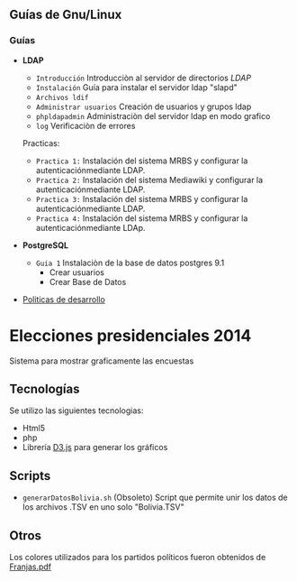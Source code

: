 ## Guías de Gnu/Linux

### Guías

  * **LDAP** 

    * ```Introducción``` Introducciòn al servidor de directorios *LDAP*
    * ```Instalación``` Guía para instalar el servidor ldap "slapd"
    * ```Archivos ldif```
    * ```Administrar usuarios``` Creación de usuarios y grupos ldap
    * ```phpldapadmin``` Administraciòn del servidor ldap en modo grafico
    * ```log``` Verificaciòn de errores
    
    Practicas:
    * ```Practica 1:``` Instalación del sistema MRBS y configurar la autenticaciónmediante LDAP.
    * ```Practica 2:``` Instalación del sistema Mediawiki y configurar la autenticaciónmediante LDAP.
    * ```Practica 3:``` Instalación del sistema MRBS y configurar la autenticaciónmediante LDAP.
    * ```Practica 4:``` Instalación del sistema MRBS y configurar la autenticaciónmediante LDAp.

  * **PostgreSQL**
  
    * ```Guia 1``` Instalaciòn de la base de datos postgres 9.1
      * Crear usuarios
      * Crear Base de Datos
 
 * [Politicas de desarrollo](doc/politicas-desarrollo.md)

# Elecciones presidenciales 2014

Sistema para mostrar graficamente las encuestas

## Tecnologías

Se utilizo las siguientes tecnologias:

* Html5
* php
* Librería [D3.js](http://d3js.org/) para generar los gráficos

## Scripts

* ```generarDatosBolivia.sh``` (Obsoleto) Script que permite unir los datos de los archivos .TSV en uno solo "Bolivia.TSV"

## Otros

Los colores utilizados para los partidos políticos fueron obtenidos de [Franjas.pdf](http://www.oep.org.bo/images/elecciones_2014/SorteoDeFranjas2014.pdf)
